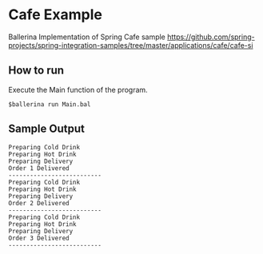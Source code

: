 # Cafe Example
Ballerina Implementation of Spring Cafe sample
https://github.com/spring-projects/spring-integration-samples/tree/master/applications/cafe/cafe-si

## How to run
Execute the Main function of the program.
```
$ballerina run Main.bal
```

## Sample Output
```
Preparing Cold Drink
Preparing Hot Drink
Preparing Delivery
Order 1 Delivered
--------------------------
Preparing Cold Drink
Preparing Hot Drink
Preparing Delivery
Order 2 Delivered
--------------------------
Preparing Cold Drink
Preparing Hot Drink
Preparing Delivery
Order 3 Delivered
--------------------------
```